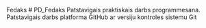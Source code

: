 Fedaks # PD_Fedaks
Patstavigais praktiskais darbs programmesana.
Patstavigais darbs platforma GitHub ar versiju kontroles sistemu Git
